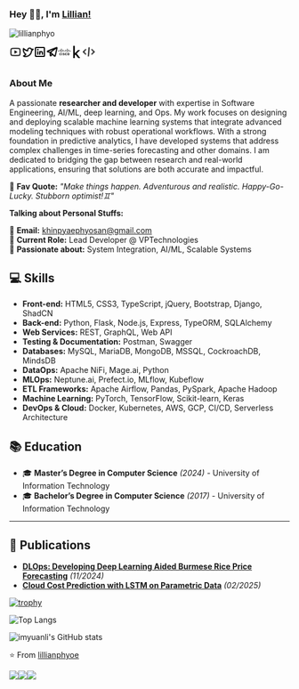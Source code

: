 ### Hey 👋🏽, I'm [Lillian!](https://www.lillianphyo.net/about/)    
<p align="left"> <img src="https://komarev.com/ghpvc/?username=lillianphyo" alt="lillianphyo" /> </p>   
<a href="https://youtube.com/@lillianphyo">
  <img align="left" alt="lillian's Youtube" width="22px" src="src/youtube.svg" />
</a>
<a href="https://twitter.com/lillianphyo">
  <img align="left" alt="lillian's Twitter" width="22px" src="src/twitter.svg" />
</a>
<a href="https://www.linkedin.com/in/lillianphyo/">
  <img align="left" alt="lillian's LinkdeIN" width="22px" src="src/linkedin.svg" />
</a>
<a href="https://t.me/lillianphyo">
  <img align="left" alt="lillian's Telegram" width="22px" src="src/telegram.svg" />
</a>
<a href="https://developer.cisco.com/user/profile/55aadd53-9704-11e8-9afd-0605a886e7c7">
  <img align="left" alt="lillian's devnet" width="22px" src="src/cisco.svg" />
</a>
<a href="https://www.kaggle.com/lillianphyo">
  <img align="left" alt="lillian's devnet" width="22px" src="src/kaggle.svg" />
</a>
<a href="https://g.dev/lillianphyo">
  <img align="left" alt="lillian's devnet" width="22px" src="src/google-dev.svg" />
</a>

<br />
<br />

### About Me

A passionate **researcher and developer** with expertise in Software Engineering, AI/ML, deep learning, and Ops. My work focuses on designing and deploying scalable machine learning systems that integrate advanced modeling techniques with robust operational workflows. With a strong foundation in predictive analytics, I have developed systems that address complex challenges in time-series forecasting and other domains. I am dedicated to bridging the gap between research and real-world applications, ensuring that solutions are both accurate and impactful.   

📌 **Fav Quote:** _"Make things happen. Adventurous and realistic. Happy-Go-Lucky. Stubborn optimist!♊"_

<!--- <img align="right"  src="https://media1.tenor.com/images/e8a3b80ecb33fd79b04f093cccd2353b/tenor.gif?itemid=15853135" /> -->
  
**Talking about Personal Stuffs:**

📧 **Email:** khinpyaephyosan@gmail.com  
💼 **Current Role:** Lead Developer @ VPTechnologies  
🌱 **Passionate about:** System Integration, AI/ML, Scalable Systems

## 💻 Skills

- **Front-end:** HTML5, CSS3, TypeScript, jQuery, Bootstrap, Django, ShadCN
- **Back-end:** Python, Flask, Node.js, Express, TypeORM, SQLAlchemy
- **Web Services:** REST, GraphQL, Web API
- **Testing & Documentation:** Postman, Swagger
- **Databases:** MySQL, MariaDB, MongoDB, MSSQL, CockroachDB, MindsDB
- **DataOps:** Apache NiFi, Mage.ai, Python
- **MLOps:** Neptune.ai, Prefect.io, MLflow, Kubeflow
- **ETL Frameworks:** Apache Airflow, Pandas, PySpark, Apache Hadoop
- **Machine Learning:** PyTorch, TensorFlow, Scikit-learn, Keras
- **DevOps & Cloud:** Docker, Kubernetes, AWS, GCP, CI/CD, Serverless Architecture

## 📚 Education

- 🎓 **Master’s Degree in Computer Science** *(2024)* - University of Information Technology
- 🎓 **Bachelor’s Degree in Computer Science** *(2017)* - University of Information Technology

---

## 📖 Publications

- **[DLOps: Developing Deep Learning Aided Burmese Rice Price Forecasting](https://doi.org/10.1109/ICAIT65209.2024.10754945)** *(11/2024)*
- **[Cloud Cost Prediction with LSTM on Parametric Data](https://doi.org/10.1007/978-981-96-1531-5_50)** *(02/2025)*

[![trophy](https://github-profile-trophy.vercel.app/?username=lillianphyo&theme=onedark)](https://github.com/ryo-ma/github-profile-trophy)

![Top Langs](https://github-readme-stats.vercel.app/api/top-langs/?username=lillianphyo&layout=compact)

![imyuanli's GitHub stats](https://github-readme-stats.vercel.app/api?username=lillianphyo&show_icons=true&theme=transparent)

⭐️ From [lillianphyoe](https://github.com/lillianphyo)


<a href="https://github.com/lillianphyo/csr1000v_upgrade">
  <img align="left" src="https://github-readme-stats.vercel.app/api/pin/?username=lillianphyo&repo=csr1000v_upgrade" />
</a>

<a href="https://github.com/lillianphyo/python-gmail-api-test">
  <img align="left" src="https://github-readme-stats.vercel.app/api/pin/?username=lillianphyo&repo=python-gmail-api-test" />
</a>

<a href="https://github.com/lillianphyo/Ansible-module-jupiter_netme">
  <img align="left" src="https://github-readme-stats.vercel.app/api/pin/?username=lillianphyo&repo=Ansible-module-jupiter_netme" />
</a>

